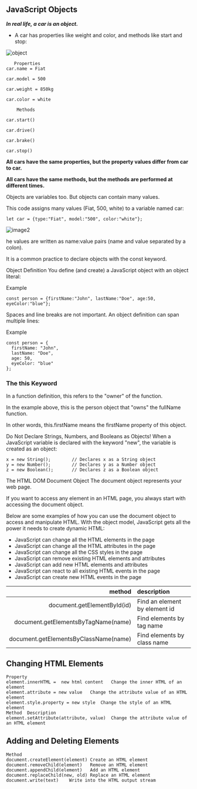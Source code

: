 ## JavaScript Objects

***In real life, a car is an object.*** 
   - A car has properties like weight and color, and methods like start and stop:



![object](https://www.w3schools.com/js/objectExplained.gif)

```
   Properties
car.name = Fiat

car.model = 500

car.weight = 850kg

car.color = white

	Methods
	
car.start()

car.drive()

car.brake()

car.stop()
```

**All cars have the same properties, but the property values differ from car to car.**

**All cars have the same methods, but the methods are performed at different times.**

Objects are variables too. But objects can contain many values.

This code assigns many values (Fiat, 500, white) to a variable named car:

```
let car = {type:"Fiat", model:"500", color:"white"};
```

![image2](https://www.bookofnetwork.com/images/javascript-images/JS_Object-literal---syntax_04Oct16_1420.png)

he values are written as name:value pairs (name and value separated by a colon).

It is a common practice to declare objects with the const keyword.

Object Definition
You define (and create) a JavaScript object with an object literal:

Example
```
const person = {firstName:"John", lastName:"Doe", age:50, eyeColor:"blue"};
```
Spaces and line breaks are not important. An object definition can span multiple lines:

Example
```
const person = {
  firstName: "John",
  lastName: "Doe",
  age: 50,
  eyeColor: "blue"
};
```


### The this Keyword
In a function definition, this refers to the "owner" of the function.

In the example above, this is the person object that "owns" the fullName function.

In other words, this.firstName means the firstName property of this object.

Do Not Declare Strings, Numbers, and Booleans as Objects!
When a JavaScript variable is declared with the keyword "new", the variable is created as an object:
```
x = new String();        // Declares x as a String object
y = new Number();        // Declares y as a Number object
z = new Boolean();       // Declares z as a Boolean object
```

The HTML DOM Document Object
The document object represents your web page.

If you want to access any element in an HTML page, you always start with accessing the document object.

Below are some examples of how you can use the document object to access and manipulate HTML.
With the object model, JavaScript gets all the power it needs to create dynamic HTML:

- JavaScript can change all the HTML elements in the page
- JavaScript can change all the HTML attributes in the page
- JavaScript can change all the CSS styles in the page
- JavaScript can remove existing HTML elements and attributes
- JavaScript can add new HTML elements and attributes
- JavaScript can react to all existing HTML events in the page
- JavaScript can create new HTML events in the page



|method|description|
|----:|:----|
|document.getElementById(id)|Find an element by element id|
|document.getElementsByTagName(name)|	Find elements by tag name|
|document.getElementsByClassName(name)|	Find elements by class name|


## Changing HTML Elements
```
Property	
element.innerHTML =  new html content	Change the inner HTML of an element
element.attribute = new value	Change the attribute value of an HTML element
element.style.property = new style	Change the style of an HTML element
Method	Description
element.setAttribute(attribute, value)	Change the attribute value of an HTML element
```
## Adding and Deleting Elements
```
Method	
document.createElement(element)	Create an HTML element
document.removeChild(element)	Remove an HTML element
document.appendChild(element)	Add an HTML element
document.replaceChild(new, old)	Replace an HTML element
document.write(text)	Write into the HTML output stream
```